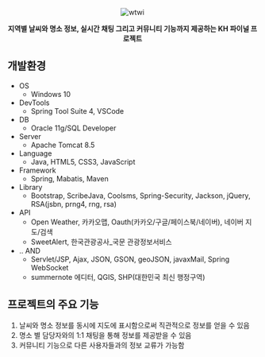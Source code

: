 <div align=center>
  
![wtwi](https://user-images.githubusercontent.com/86450062/129860188-30f4d996-df25-4324-8a81-7dc055def80b.jpg)
  
</div>

<div align=center>
  
**지역별 날씨와 명소 정보, 실시간 채팅 그리고 커뮤니티 기능까지 제공하는 KH 파이널 프로젝트**
  
</div>

## 개발환경
- OS
  - Windows 10
- DevTools
  - Spring Tool Suite 4, VSCode
- DB
  - Oracle 11g/SQL Developer
- Server
  - Apache Tomcat 8.5
- Language
  - Java, HTML5, CSS3, JavaScript
- Framework
  - Spring, Mabatis, Maven
- Library
  - Bootstrap, ScribeJava, Coolsms, Spring-Security, Jackson, jQuery, RSA(jsbn, prng4, rng, rsa)
- API
  - Open Weather, 카카오맵, Oauth(카카오/구글/페이스북/네이버), 네이버 지도/검색
  - SweetAlert, 한국관광공사_국문 관광정보서비스
- .. AND
  - Servlet/JSP, Ajax, JSON, GSON, geoJSON, javaxMail, Spring WebSocket
  - summernote 에디터, QGIS, SHP(대한민국 최신 행정구역)

## 프로젝트의 주요 기능
1. 날씨와 명소 정보를 동시에 지도에 표시함으로써 직관적으로 정보를 얻을 수 있음
2. 명소 별 담당자와의 1:1 채팅을 통해 정보를 제공받을 수 있음
3. 커뮤니티 기능으로 다른 사용자들과의 정보 교류가 가능함

